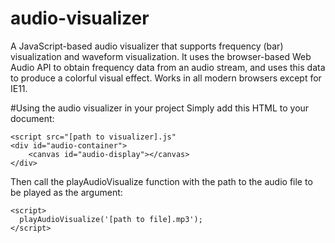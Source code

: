 # audio-visualizer
A JavaScript-based audio visualizer that supports frequency (bar) visualization and waveform visualization. It uses the browser-based Web Audio API to obtain frequency data from an audio stream, and uses this data to produce a colorful visual effect. Works in all modern browsers except for IE11.


#Using the audio visualizer in your project
Simply add this HTML to your document:

	<script src="[path to visualizer].js"
	<div id="audio-container">
	    <canvas id="audio-display"></canvas>
	</div>
  
Then call the playAudioVisualize function with the path to the audio file to be played as the argument:

	<script>
	  playAudioVisualize('[path to file].mp3');
	</script>
